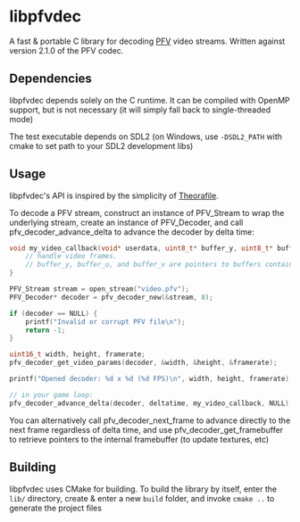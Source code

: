 # libpfvdec

A fast & portable C library for decoding [PFV](https://github.com/GlaireDaggers/Pretty-Fast-Video) video streams.
Written against version 2.1.0 of the PFV codec.

## Dependencies

libpfvdec depends solely on the C runtime. It can be compiled with OpenMP support, but is not necessary (it will simply fall back to single-threaded mode)

The test executable depends on SDL2 (on Windows, use `-DSDL2_PATH` with cmake to set path to your SDL2 development libs)

## Usage

libpfvdec's API is inspired by the simplicity of [Theorafile](https://github.com/FNA-XNA/Theorafile).

To decode a PFV stream, construct an instance of PFV_Stream to wrap the underlying stream, create an instance of PFV_Decoder, and call
pfv_decoder_advance_delta to advance the decoder by delta time:

```c
void my_video_callback(void* userdata, uint8_t* buffer_y, uint8_t* buffer_u, uint8_t* buffer_v) {
    // handle video frames.
    // buffer_y, buffer_u, and buffer_v are pointers to buffers containing YUV plane data
}

PFV_Stream stream = open_stream("video.pfv");
PFV_Decoder* decoder = pfv_decoder_new(&stream, 8);

if (decoder == NULL) {
    printf("Invalid or corrupt PFV file\n");
    return -1;
}

uint16_t width, height, framerate;
pfv_decoder_get_video_params(decoder, &width, &height, &framerate);

printf("Opened decoder: %d x %d (%d FPS)\n", width, height, framerate);

// in your game loop:
pfv_decoder_advance_delta(decoder, deltatime, my_video_callback, NULL);
```

You can alternatively call pfv_decoder_next_frame to advance directly to the next frame regardless of delta time, and use pfv_decoder_get_framebuffer to retrieve pointers to the internal framebuffer (to update textures, etc)


## Building

libpfvdec uses CMake for building. To build the library by itself, enter the `lib/` directory, create & enter a new `build` folder, and invoke `cmake ..`
to generate the project files